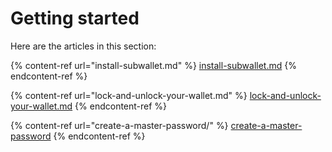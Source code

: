 # Getting started

Here are the articles in this section:

{% content-ref url="install-subwallet.md" %}
[install-subwallet.md](install-subwallet.md)
{% endcontent-ref %}

{% content-ref url="lock-and-unlock-your-wallet.md" %}
[lock-and-unlock-your-wallet.md](lock-and-unlock-your-wallet.md)
{% endcontent-ref %}

{% content-ref url="create-a-master-password/" %}
[create-a-master-password](create-a-master-password/)
{% endcontent-ref %}

